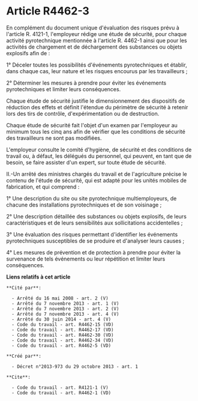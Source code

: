 # Article R4462-3

En complément du document unique d'évaluation des risques prévu à l'article R. 4121-1, l'employeur rédige une étude de
sécurité, pour chaque activité pyrotechnique mentionnée à l'article R. 4462-1 ainsi que pour les activités de chargement et
de déchargement des substances ou objets explosifs afin de : 

1° Déceler toutes les possibilités d'événements pyrotechniques et établir, dans chaque cas, leur nature et les risques
encourus par les travailleurs ; 

2° Déterminer les mesures à prendre pour éviter les événements pyrotechniques et limiter leurs conséquences. 

Chaque étude de sécurité justifie le dimensionnement des dispositifs de réduction des effets et définit l'étendue du
périmètre de sécurité à retenir lors des tirs de contrôle, d'expérimentation ou de destruction. 

Chaque étude de sécurité fait l'objet d'un examen par l'employeur au minimum tous les cinq ans afin de vérifier que les
conditions de sécurité des travailleurs ne sont pas modifiées. 

L'employeur consulte le comité d'hygiène, de sécurité et des conditions de travail ou, à défaut, les délégués du personnel,
qui peuvent, en tant que de besoin, se faire assister d'un expert, sur toute étude de sécurité. 

II.-Un arrêté des ministres chargés du travail et de l'agriculture précise le contenu de l'étude de sécurité, qui est adapté
pour les unités mobiles de fabrication, et qui comprend : 

1° Une description du site ou site pyrotechnique multiemployeurs, de chacune des installations pyrotechniques et de son
voisinage ; 

2° Une description détaillée des substances ou objets explosifs, de leurs caractéristiques et de leurs sensibilités aux
sollicitations accidentelles ; 

3° Une évaluation des risques permettant d'identifier les événements pyrotechniques susceptibles de se produire et d'analyser
leurs causes ; 

4° Les mesures de prévention et de protection à prendre pour éviter la survenance de tels événements ou leur répétition et
limiter leurs conséquences.

**Liens relatifs à cet article**

	**Cité par**:

	  - Arrêté du 16 mai 2008 - art. 2 (V)
	  - Arrêté du 7 novembre 2013 - art. 1 (V)
	  - Arrêté du 7 novembre 2013 - art. 2 (V)
	  - Arrêté du 7 novembre 2013 - art. 4 (V)
	  - Arrêté du 30 juin 2014 - art. 4 (V)
	  - Code du travail - art. R4462-15 (VD)
	  - Code du travail - art. R4462-17 (VD)
	  - Code du travail - art. R4462-30 (VD)
	  - Code du travail - art. R4462-34 (VD)
	  - Code du travail - art. R4462-5 (VD)

	**Créé par**:

	  - Décret n°2013-973 du 29 octobre 2013 - art. 1

	**Cite**:

	  - Code du travail - art. R4121-1 (V)
	  - Code du travail - art. R4462-1 (VD)
